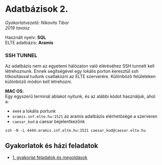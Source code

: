 # Adatbázisok 2.

*Gyakorlatvezető: Nikovits Tibor*<br>
*2019 tavasz*

Használt nyelv: **SQL**<br>
ELTE adatbázis: **Aramis**

### **SSH TUNNEL**<br>
Az adatbázis nem az egyetemi hálózaton való eléréséhez SSH tunnelt kell létrehoznunk. Ennek segítségével egy lokális porton keresztül ssh titkosítással tudunk csatlakozni az ELTE szerverére. Különböző felületeken különböző módon kell létrehozni.

**MAC OS**:<br>
Egy egyszerű terminál ablakot nyitunk, és az alábbi kódot használjuk, ahol a: 

- `4444` a lokális portunk
- `aramis.inf.elte.hu:1521` az aramis adatbázis elérhetősége a szerveren
- `caesar_kod` a caesar bejelentkezőnk

```
ssh -N -L 4444:aramis.inf.elte.hu:1521 caesar_kod@caesar.elte.hu
```

## Gyakorlatok és házi feladatok

- [1. gyakorlat feladatok és megoldások](gyakorlatok/gyak_1.sql)